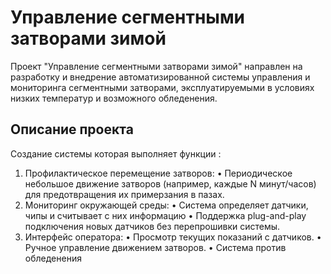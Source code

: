 # Управление сегментными затворами зимой


Проект "Управление сегментными затворами зимой" направлен на разработку и внедрение автоматизированной системы управления и мониторинга сегментными затворами, эксплуатируемыми в условиях низких температур и возможного обледенения. 

## Описание проекта 
Создание системы которая выполняет функции :
 1. Профилактическое перемещение затворов:
 • Периодическое небольшое движение затворов (например, каждые N минут/часов) для предотвращения их примерзания в пазах.
 2. Мониторинг окружающей среды:
 • Система определяет датчики,  чипы и  считывает с них информацию
 • Поддержка plug-and-play подключения новых датчиков без перепрошивки системы. 
 4. Интерфейс оператора:
 • Просмотр текущих показаний с датчиков.
 • Ручное управление движением затворов.
 • Система против обледенения